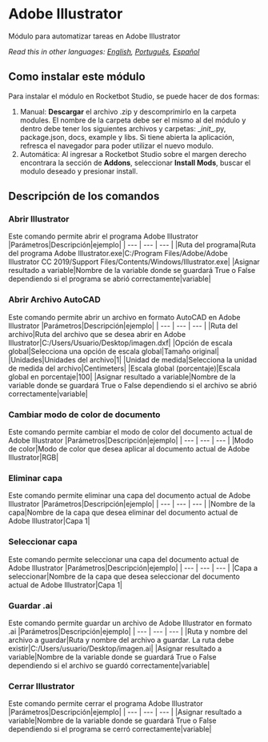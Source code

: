 # Adobe Illustrator
  
Módulo para automatizar tareas en Adobe Illustrator  

*Read this in other languages: [English](Manual_AdobeIllustrator.md), [Português](Manual_AdobeIllustrator.pr.md), [Español](Manual_AdobeIllustrator.es.md)*
  

## Como instalar este módulo
  
Para instalar el módulo en Rocketbot Studio, se puede hacer de dos formas:
1. Manual: __Descargar__ el archivo .zip y descomprimirlo en la carpeta modules. El nombre de la carpeta debe ser el mismo al del módulo y dentro debe tener los siguientes archivos y carpetas: \__init__.py, package.json, docs, example y libs. Si tiene abierta la aplicación, refresca el navegador para poder utilizar el nuevo modulo.
2. Automática: Al ingresar a Rocketbot Studio sobre el margen derecho encontrara la sección de **Addons**, seleccionar **Install Mods**, buscar el modulo deseado y presionar install.  


## Descripción de los comandos

### Abrir Illustrator
  
Este comando permite abrir el programa Adobe Illustrator
|Parámetros|Descripción|ejemplo|
| --- | --- | --- |
|Ruta del programa|Ruta del programa Adobe Illustrator.exe|C:/Program Files/Adobe/Adobe Illustrator CC 2019/Support Files/Contents/Windows/Illustrator.exe|
|Asignar resultado a variable|Nombre de la variable donde se guardará True o False dependiendo si el programa se abrió correctamente|variable|

### Abrir Archivo AutoCAD
  
Este comando permite abrir un archivo en formato AutoCAD en Adobe Illustrator
|Parámetros|Descripción|ejemplo|
| --- | --- | --- |
|Ruta del archivo|Ruta del archivo que se desea abrir en Adobe Illustrator|C:/Users/Usuario/Desktop/imagen.dxf|
|Opción de escala global|Selecciona una opción de escala global|Tamaño original|
|Unidades|Unidades del archivo|1|
|Unidad de medida|Selecciona la unidad de medida del archivo|Centimeters|
|Escala global (porcentaje)|Escala global en porcentaje|100|
|Asignar resultado a variable|Nombre de la variable donde se guardará True o False dependiendo si el archivo se abrió correctamente|variable|

### Cambiar modo de color de documento
  
Este comando permite cambiar el modo de color del documento actual de Adobe Illustrator
|Parámetros|Descripción|ejemplo|
| --- | --- | --- |
|Modo de color|Modo de color que desea aplicar al documento actual de Adobe Illustrator|RGB|

### Eliminar capa
  
Este comando permite eliminar una capa del documento actual de Adobe Illustrator
|Parámetros|Descripción|ejemplo|
| --- | --- | --- |
|Nombre de la capa|Nombre de la capa que desea eliminar del documento actual de Adobe Illustrator|Capa 1|

### Seleccionar capa
  
Este comando permite seleccionar una capa del documento actual de Adobe Illustrator
|Parámetros|Descripción|ejemplo|
| --- | --- | --- |
|Capa a seleccionar|Nombre de la capa que desea seleccionar del documento actual de Adobe Illustrator|Capa 1|

### Guardar .ai
  
Este comando permite guardar un archivo de Adobe Illustrator en formato .ai
|Parámetros|Descripción|ejemplo|
| --- | --- | --- |
|Ruta y nombre del archivo a guardar|Ruta y nombre del archivo a guardar. La ruta debe existir|C:/Users/usuario/Desktop/imagen.ai|
|Asignar resultado a variable|Nombre de la variable donde se guardará True o False dependiendo si el archivo se guardó correctamente|variable|

### Cerrar Illustrator
  
Este comando permite cerrar el programa Adobe Illustrator
|Parámetros|Descripción|ejemplo|
| --- | --- | --- |
|Asignar resultado a variable|Nombre de la variable donde se guardará True o False dependiendo si el programa se cerró correctamente|variable|
